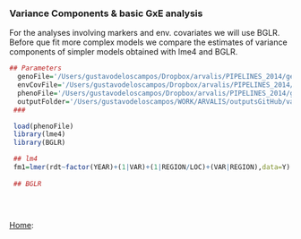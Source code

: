 ### Variance Components & basic GxE analysis

  For the analyses involving markers and env. covariates we will use BGLR. Before que fit more complex models we compare the estimates of variance components of simpler models obtained with lme4 and BGLR.

   
```R
## Parameters
  genoFile='/Users/gustavodeloscampos/Dropbox/arvalis/PIPELINES_2014/getData/output/X_2012_2014.rda'
  envCovFile='/Users/gustavodeloscampos/Dropbox/arvalis/PIPELINES_2014/getData/output/W_No_ctr_std.rda' 
  phenoFile='/Users/gustavodeloscampos/Dropbox/arvalis/PIPELINES_2014/getData/output/Y.rda' 
  outputFolder='/Users/gustavodeloscampos/WORK/ARVALIS/outputsGitHub/varComp/'
 ###

 load(phenoFile)
 library(lme4)
 library(BGLR)

 ## lm4
 fm1=lmer(rdt~factor(YEAR)+(1|VAR)+(1|REGION/LOC)+(VAR|REGION),data=Y)  
 
 ## BGLR


 

```
[Home](https://github.com/gdlc/ARVALIS/blob/master/README.md):
